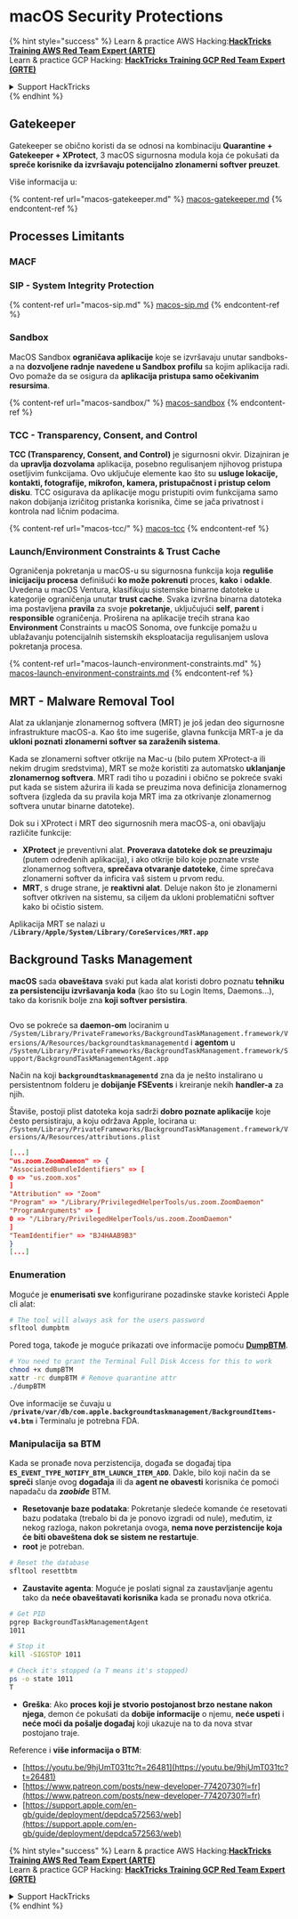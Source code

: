 # macOS Security Protections

{% hint style="success" %}
Learn & practice AWS Hacking:<img src="../../../.gitbook/assets/arte.png" alt="" data-size="line">[**HackTricks Training AWS Red Team Expert (ARTE)**](https://training.hacktricks.xyz/courses/arte)<img src="../../../.gitbook/assets/arte.png" alt="" data-size="line">\
Learn & practice GCP Hacking: <img src="../../../.gitbook/assets/grte.png" alt="" data-size="line">[**HackTricks Training GCP Red Team Expert (GRTE)**<img src="../../../.gitbook/assets/grte.png" alt="" data-size="line">](https://training.hacktricks.xyz/courses/grte)

<details>

<summary>Support HackTricks</summary>

* Check the [**subscription plans**](https://github.com/sponsors/carlospolop)!
* **Join the** 💬 [**Discord group**](https://discord.gg/hRep4RUj7f) or the [**telegram group**](https://t.me/peass) or **follow** us on **Twitter** 🐦 [**@hacktricks\_live**](https://twitter.com/hacktricks\_live)**.**
* **Share hacking tricks by submitting PRs to the** [**HackTricks**](https://github.com/carlospolop/hacktricks) and [**HackTricks Cloud**](https://github.com/carlospolop/hacktricks-cloud) github repos.

</details>
{% endhint %}

## Gatekeeper

Gatekeeper se obično koristi da se odnosi na kombinaciju **Quarantine + Gatekeeper + XProtect**, 3 macOS sigurnosna modula koja će pokušati da **spreče korisnike da izvršavaju potencijalno zlonamerni softver preuzet**.

Više informacija u:

{% content-ref url="macos-gatekeeper.md" %}
[macos-gatekeeper.md](macos-gatekeeper.md)
{% endcontent-ref %}

## Processes Limitants

### MACF



### SIP - System Integrity Protection

{% content-ref url="macos-sip.md" %}
[macos-sip.md](macos-sip.md)
{% endcontent-ref %}

### Sandbox

MacOS Sandbox **ograničava aplikacije** koje se izvršavaju unutar sandboks-a na **dozvoljene radnje navedene u Sandbox profilu** sa kojim aplikacija radi. Ovo pomaže da se osigura da **aplikacija pristupa samo očekivanim resursima**.

{% content-ref url="macos-sandbox/" %}
[macos-sandbox](macos-sandbox/)
{% endcontent-ref %}

### TCC - **Transparency, Consent, and Control**

**TCC (Transparency, Consent, and Control)** je sigurnosni okvir. Dizajniran je da **upravlja dozvolama** aplikacija, posebno regulisanjem njihovog pristupa osetljivim funkcijama. Ovo uključuje elemente kao što su **usluge lokacije, kontakti, fotografije, mikrofon, kamera, pristupačnost i pristup celom disku**. TCC osigurava da aplikacije mogu pristupiti ovim funkcijama samo nakon dobijanja izričitog pristanka korisnika, čime se jača privatnost i kontrola nad ličnim podacima.

{% content-ref url="macos-tcc/" %}
[macos-tcc](macos-tcc/)
{% endcontent-ref %}

### Launch/Environment Constraints & Trust Cache

Ograničenja pokretanja u macOS-u su sigurnosna funkcija koja **reguliše inicijaciju procesa** definišući **ko može pokrenuti** proces, **kako** i **odakle**. Uvedena u macOS Ventura, klasifikuju sistemske binarne datoteke u kategorije ograničenja unutar **trust cache**. Svaka izvršna binarna datoteka ima postavljena **pravila** za svoje **pokretanje**, uključujući **self**, **parent** i **responsible** ograničenja. Proširena na aplikacije trećih strana kao **Environment** Constraints u macOS Sonoma, ove funkcije pomažu u ublažavanju potencijalnih sistemskih eksploatacija regulisanjem uslova pokretanja procesa.

{% content-ref url="macos-launch-environment-constraints.md" %}
[macos-launch-environment-constraints.md](macos-launch-environment-constraints.md)
{% endcontent-ref %}

## MRT - Malware Removal Tool

Alat za uklanjanje zlonamernog softvera (MRT) je još jedan deo sigurnosne infrastrukture macOS-a. Kao što ime sugeriše, glavna funkcija MRT-a je da **ukloni poznati zlonamerni softver sa zaraženih sistema**.

Kada se zlonamerni softver otkrije na Mac-u (bilo putem XProtect-a ili nekim drugim sredstvima), MRT se može koristiti za automatsko **uklanjanje zlonamernog softvera**. MRT radi tiho u pozadini i obično se pokreće svaki put kada se sistem ažurira ili kada se preuzima nova definicija zlonamernog softvera (izgleda da su pravila koja MRT ima za otkrivanje zlonamernog softvera unutar binarne datoteke).

Dok su i XProtect i MRT deo sigurnosnih mera macOS-a, oni obavljaju različite funkcije:

* **XProtect** je preventivni alat. **Proverava datoteke dok se preuzimaju** (putem određenih aplikacija), i ako otkrije bilo koje poznate vrste zlonamernog softvera, **sprečava otvaranje datoteke**, čime sprečava zlonamerni softver da inficira vaš sistem u prvom redu.
* **MRT**, s druge strane, je **reaktivni alat**. Deluje nakon što je zlonamerni softver otkriven na sistemu, sa ciljem da ukloni problematični softver kako bi očistio sistem.

Aplikacija MRT se nalazi u **`/Library/Apple/System/Library/CoreServices/MRT.app`**

## Background Tasks Management

**macOS** sada **obaveštava** svaki put kada alat koristi dobro poznatu **tehniku za persistenciju izvršavanja koda** (kao što su Login Items, Daemons...), tako da korisnik bolje zna **koji softver persistira**.

<figure><img src="../../../.gitbook/assets/image (1183).png" alt=""><figcaption></figcaption></figure>

Ovo se pokreće sa **daemon-om** lociranim u `/System/Library/PrivateFrameworks/BackgroundTaskManagement.framework/Versions/A/Resources/backgroundtaskmanagementd` i **agentom** u `/System/Library/PrivateFrameworks/BackgroundTaskManagement.framework/Support/BackgroundTaskManagementAgent.app`

Način na koji **`backgroundtaskmanagementd`** zna da je nešto instalirano u persistentnom folderu je **dobijanje FSEvents** i kreiranje nekih **handler-a** za njih.

Štaviše, postoji plist datoteka koja sadrži **dobro poznate aplikacije** koje često persistiraju, a koju održava Apple, locirana u: `/System/Library/PrivateFrameworks/BackgroundTaskManagement.framework/Versions/A/Resources/attributions.plist`
```json
[...]
"us.zoom.ZoomDaemon" => {
"AssociatedBundleIdentifiers" => [
0 => "us.zoom.xos"
]
"Attribution" => "Zoom"
"Program" => "/Library/PrivilegedHelperTools/us.zoom.ZoomDaemon"
"ProgramArguments" => [
0 => "/Library/PrivilegedHelperTools/us.zoom.ZoomDaemon"
]
"TeamIdentifier" => "BJ4HAAB9B3"
}
[...]
```
### Enumeration

Moguće je **enumerisati sve** konfigurirane pozadinske stavke koristeći Apple cli alat:
```bash
# The tool will always ask for the users password
sfltool dumpbtm
```
Pored toga, takođe je moguće prikazati ove informacije pomoću [**DumpBTM**](https://github.com/objective-see/DumpBTM).
```bash
# You need to grant the Terminal Full Disk Access for this to work
chmod +x dumpBTM
xattr -rc dumpBTM # Remove quarantine attr
./dumpBTM
```
Ove informacije se čuvaju u **`/private/var/db/com.apple.backgroundtaskmanagement/BackgroundItems-v4.btm`** i Terminalu je potrebna FDA.

### Manipulacija sa BTM

Kada se pronađe nova perzistencija, događa se događaj tipa **`ES_EVENT_TYPE_NOTIFY_BTM_LAUNCH_ITEM_ADD`**. Dakle, bilo koji način da se **spreči** slanje ovog **događaja** ili da **agent ne obavesti** korisnika će pomoći napadaču da _**zaobiđe**_ BTM.

* **Resetovanje baze podataka**: Pokretanje sledeće komande će resetovati bazu podataka (trebalo bi da je ponovo izgradi od nule), međutim, iz nekog razloga, nakon pokretanja ovoga, **nema nove perzistencije koja će biti obaveštena dok se sistem ne restartuje**.
* **root** je potreban.
```bash
# Reset the database
sfltool resettbtm
```
* **Zaustavite agenta**: Moguće je poslati signal za zaustavljanje agentu tako da **neće obaveštavati korisnika** kada se pronađu nova otkrića.
```bash
# Get PID
pgrep BackgroundTaskManagementAgent
1011

# Stop it
kill -SIGSTOP 1011

# Check it's stopped (a T means it's stopped)
ps -o state 1011
T
```
* **Greška**: Ako **proces koji je stvorio postojanost brzo nestane nakon njega**, demon će pokušati da **dobije informacije** o njemu, **neće uspeti** i **neće moći da pošalje događaj** koji ukazuje na to da nova stvar postojano traje.

Reference i **više informacija o BTM**:

* [https://youtu.be/9hjUmT031tc?t=26481](https://youtu.be/9hjUmT031tc?t=26481)
* [https://www.patreon.com/posts/new-developer-77420730?l=fr](https://www.patreon.com/posts/new-developer-77420730?l=fr)
* [https://support.apple.com/en-gb/guide/deployment/depdca572563/web](https://support.apple.com/en-gb/guide/deployment/depdca572563/web)

{% hint style="success" %}
Learn & practice AWS Hacking:<img src="../../../.gitbook/assets/arte.png" alt="" data-size="line">[**HackTricks Training AWS Red Team Expert (ARTE)**](https://training.hacktricks.xyz/courses/arte)<img src="../../../.gitbook/assets/arte.png" alt="" data-size="line">\
Learn & practice GCP Hacking: <img src="../../../.gitbook/assets/grte.png" alt="" data-size="line">[**HackTricks Training GCP Red Team Expert (GRTE)**<img src="../../../.gitbook/assets/grte.png" alt="" data-size="line">](https://training.hacktricks.xyz/courses/grte)

<details>

<summary>Support HackTricks</summary>

* Check the [**subscription plans**](https://github.com/sponsors/carlospolop)!
* **Join the** 💬 [**Discord group**](https://discord.gg/hRep4RUj7f) or the [**telegram group**](https://t.me/peass) or **follow** us on **Twitter** 🐦 [**@hacktricks\_live**](https://twitter.com/hacktricks\_live)**.**
* **Share hacking tricks by submitting PRs to the** [**HackTricks**](https://github.com/carlospolop/hacktricks) and [**HackTricks Cloud**](https://github.com/carlospolop/hacktricks-cloud) github repos.

</details>
{% endhint %}
